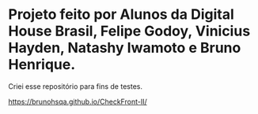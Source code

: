 # Projeto feito por Alunos da Digital House Brasil, Felipe Godoy, Vinicius Hayden, Natashy Iwamoto e Bruno Henrique.
Criei esse repositório para fins de testes.

https://brunohsqa.github.io/CheckFront-II/
